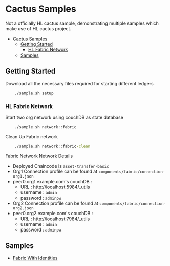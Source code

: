 # Cactus Samples

Not a officially HL cactus sample, demonstrating multiple samples which make use of HL cactus project.

- [Cactus Samples](#cactus-samples)
  - [Getting Started](#getting-started)
    - [HL Fabric Network](#hl-fabric-network)
  - [Samples](#samples)

## Getting Started

Download all the necessary files required for starting different ledgers

```cmd
    ./sample.sh setup
```

### HL Fabric Network

Start two org network using couchDB as state database

```cmd
    ./sample.sh network::fabric    
```

Clean Up Fabric network

```cmd
    ./sample.sh network::fabric-clean
```

Fabric Network Network Details

- Deployed Chaincode is `asset-transfer-basic`
- Org1 Connection profile can be found at `components/fabric/connection-org1.json`
- peer0.org1.example.com's couchDB :
  - URL : http://localhost:5984/_utils
  - username : `admin`
  - password : `adminpw`
- Org2 Connection profile can be found at `components/fabric/connection-org2.json`
- peer0.org2.example.com's couchDB :
  - URL : http://localhost:7984/_utils
  - username : `admin`
  - password : `adminpw`

## Samples

- [Fabric With Identities](fabric-with-identities/README.md)
